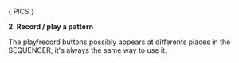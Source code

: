 ---
---

{ PICS }

**2. Record / play a pattern**

The play/record buttons possibly appears at differents places in the SEQUENCER, it's always the same way to use it.
